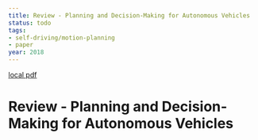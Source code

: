 ```yaml
---
title: Review - Planning and Decision-Making for Autonomous Vehicles
status: todo
tags:
- self-driving/motion-planning
- paper
year: 2018
---
```


[local pdf](../../../pdfs/2018-review-Planning%20and%20Decision-Making%20for%20Autonomous%20Vehicles.pdf)

# Review - Planning and Decision-Making for Autonomous Vehicles
